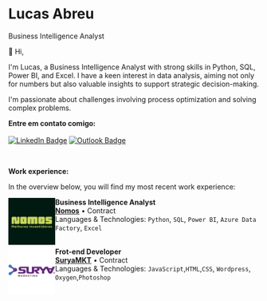# Lucas Abreu

Business Intelligence Analyst

👋 Hi,

I'm Lucas, a Business Intelligence Analyst with strong skills in Python, SQL, Power BI, and Excel. I have a keen interest in data analysis, aiming not only for numbers but also valuable insights to support strategic decision-making.

I'm passionate about challenges involving process optimization and solving complex problems.

**Entre em contato comigo:**
<br/>
<br/>
[![LinkedIn Badge](https://img.shields.io/badge/LinkedIn-0077B5?style=for-the-badge&logo=linkedin&logoColor=white)](https://www.linkedin.com/in/lucas-dantas-abreu/)
[![Outlook Badge](https://img.shields.io/badge/Microsoft_Outlook-0078D4?style=for-the-badge&logo=microsoft-outlook&logoColor=white)](mailto:lucasdantasdabreu@outlook.com.br)

<br/>

**Work experience:** 

In the overview below, you will find my most recent work experience:

[<img align="left" height="94px" width="94px" alt="Nomos" src="/nomos.jpg"/>](https://somosnomos.com.br/)

**Business Intelligence Analyst** \
[**Nomos**](https://somosnomos.com.br/) • Contract \
Languages & Technologies: `Python`, `SQL`, `Power BI`, `Azure Data Factory`, `Excel`\
<br/>

[<img align="left" height="94px" width="94px" alt="SuryaMkt" src="/suryamkt.jpg"/>](https://suryamkt.com.br/)

**Frot-end Developer** \
[**SuryaMKT**](https://suryamkt.com.br/) • Contract \
Languages & Technologies: `JavaScript`,`HTML`,`CSS`, `Wordpress`, `Oxygen`,`Photoshop`\
<br/>
<br/>


